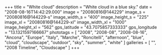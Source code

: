 +++
title = "White cloud"
description = "White cloud in a blue sky."
date = "2008-08-16T14:42:29.000"
image = "20080816@144229"
image_s = "20080816@144229-s"
image_width_s = "400"
image_height_s = "225"
image_xl = "20080816@144229-xl"
image_width_xl = "1000"
image_height_xl = "562"
gps_latitude = "43.7075857333333"
gps_longitude = "13.1321597166667"
phototags = [ "2008", "2008-08", "2008-08-16", "Ancona", "Europe", "Italy", "Marche", "Roncitelli", "afternoon", "blue", "cloud", "cloudscape", "outdoor", "sky", "summer", "white" ]
galleries = [ "", "2008 Timeline", "Cloudscape" ]
+++
